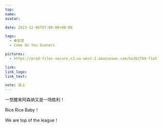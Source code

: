 ```yaml
---
top:
name: 
avatar:

date: 2023-12-06T07:00:00+08:00

tags:
  - ⚽️足球
  - Come On You Gunners

pictures:
  - https://prod-files-secure.s3.us-west-2.amazonaws.com/ba3b2760-f1a5-4a5a-b58f-c00d3288ee4b/6f1d8c99-153f-420d-9d09-82116682c689/IMG_3975.jpeg?X-Amz-Algorithm=AWS4-HMAC-SHA256&X-Amz-Content-Sha256=UNSIGNED-PAYLOAD&X-Amz-Credential=AKIAT73L2G45HZZMZUHI%2F20231209%2Fus-west-2%2Fs3%2Faws4_request&X-Amz-Date=20231209T091419Z&X-Amz-Expires=3600&X-Amz-Signature=4e3a31b0710708ce2fbf5406a5452a5e91077ae985a80a1f56a1dc2b18698d00&X-Amz-SignedHeaders=host&x-id=GetObject

link: 
link_logo:
link_text: 

note: 床上
---
```

一觉醒来阿森纳又是一场胜利！

Rice Rice Baby！

We are top of the league！